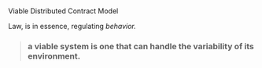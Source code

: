 # 

Viable  Distributed Contract Model



Law, is in essence, regulating _behavior._



> ### 
>
> ### a viable system is one that can handle the variability of its environment.







